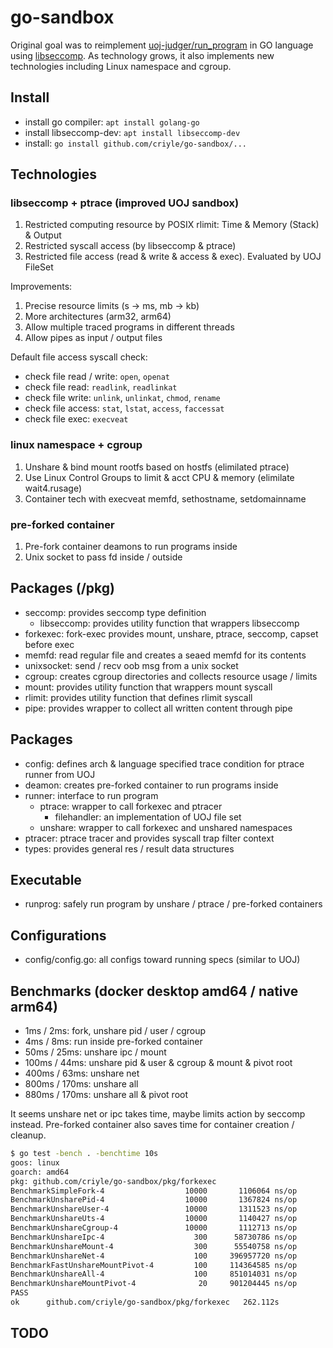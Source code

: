 # go-sandbox

Original goal was to reimplement [uoj-judger/run_program](https://github.com/vfleaking/uoj) in GO language using [libseccomp](https://github.com/pkg/seccomp/libseccomp-golang). As technology grows, it also implements new technologies including Linux namespace and cgroup.

## Install

- install go compiler: `apt install golang-go`
- install libseccomp-dev: `apt install libseccomp-dev`
- install: `go install github.com/criyle/go-sandbox/...`

## Technologies

### libseccomp + ptrace (improved UOJ sandbox)

1. Restricted computing resource by POSIX rlimit: Time & Memory (Stack) & Output
2. Restricted syscall access (by libseccomp & ptrace)
3. Restricted file access (read & write & access & exec). Evaluated by UOJ FileSet

Improvements:

1. Precise resource limits (s -> ms, mb -> kb)
2. More architectures (arm32, arm64)
3. Allow multiple traced programs in different threads
4. Allow pipes as input / output files

Default file access syscall check:

- check file read / write: `open`, `openat`
- check file read: `readlink`, `readlinkat`
- check file write: `unlink`, `unlinkat`, `chmod`, `rename`
- check file access: `stat`, `lstat`, `access`, `faccessat`
- check file exec: `execveat`

### linux namespace + cgroup

1. Unshare & bind mount rootfs based on hostfs (elimilated ptrace)
2. Use Linux Control Groups to limit & acct CPU & memory (elimilate wait4.rusage)
3. Container tech with execveat memfd, sethostname, setdomainname

### pre-forked container

1. Pre-fork container deamons to run programs inside
2. Unix socket to pass fd inside / outside

## Packages (/pkg)

- seccomp: provides seccomp type definition
  - libseccomp: provides utility function that wrappers libseccomp
- forkexec: fork-exec provides mount, unshare, ptrace, seccomp, capset before exec
- memfd: read regular file and creates a seaed memfd for its contents
- unixsocket: send / recv oob msg from a unix socket
- cgroup: creates cgroup directories and collects resource usage / limits
- mount: provides utility function that wrappers mount syscall
- rlimit: provides utility function that defines rlimit syscall
- pipe: provides wrapper to collect all written content through pipe

## Packages

- config: defines arch & language specified trace condition for ptrace runner from UOJ
- deamon: creates pre-forked container to run programs inside
- runner: interface to run program
  - ptrace: wrapper to call forkexec and ptracer
    - filehandler: an implementation of UOJ file set
  - unshare: wrapper to call forkexec and unshared namespaces
- ptracer: ptrace tracer and provides syscall trap filter context
- types: provides general res / result data structures

## Executable

- runprog: safely run program by unshare / ptrace / pre-forked containers

## Configurations

- config/config.go: all configs toward running specs (similar to UOJ)

## Benchmarks (docker desktop amd64 / native arm64)

- 1ms / 2ms: fork, unshare pid / user / cgroup
- 4ms / 8ms: run inside pre-forked container
- 50ms / 25ms: unshare ipc / mount
- 100ms / 44ms: unshare pid & user & cgroup & mount & pivot root
- 400ms / 63ms: unshare net
- 800ms / 170ms: unshare all
- 880ms / 170ms: unshare all & pivot root

It seems unshare net or ipc takes time, maybe limits action by seccomp instead.
Pre-forked container also saves time for container creation / cleanup.

```bash
$ go test -bench . -benchtime 10s
goos: linux
goarch: amd64
pkg: github.com/criyle/go-sandbox/pkg/forkexec
BenchmarkSimpleFork-4              	   10000	   1106064 ns/op
BenchmarkUnsharePid-4              	   10000	   1367824 ns/op
BenchmarkUnshareUser-4             	   10000	   1311523 ns/op
BenchmarkUnshareUts-4              	   10000	   1140427 ns/op
BenchmarkUnshareCgroup-4           	   10000	   1112713 ns/op
BenchmarkUnshareIpc-4              	     300	  58730786 ns/op
BenchmarkUnshareMount-4            	     300	  55540758 ns/op
BenchmarkUnshareNet-4              	     100	 396957720 ns/op
BenchmarkFastUnshareMountPivot-4   	     100	 114364585 ns/op
BenchmarkUnshareAll-4              	     100	 851014031 ns/op
BenchmarkUnshareMountPivot-4       	      20	 901204445 ns/op
PASS
ok  	github.com/criyle/go-sandbox/pkg/forkexec	262.112s
```

## TODO
